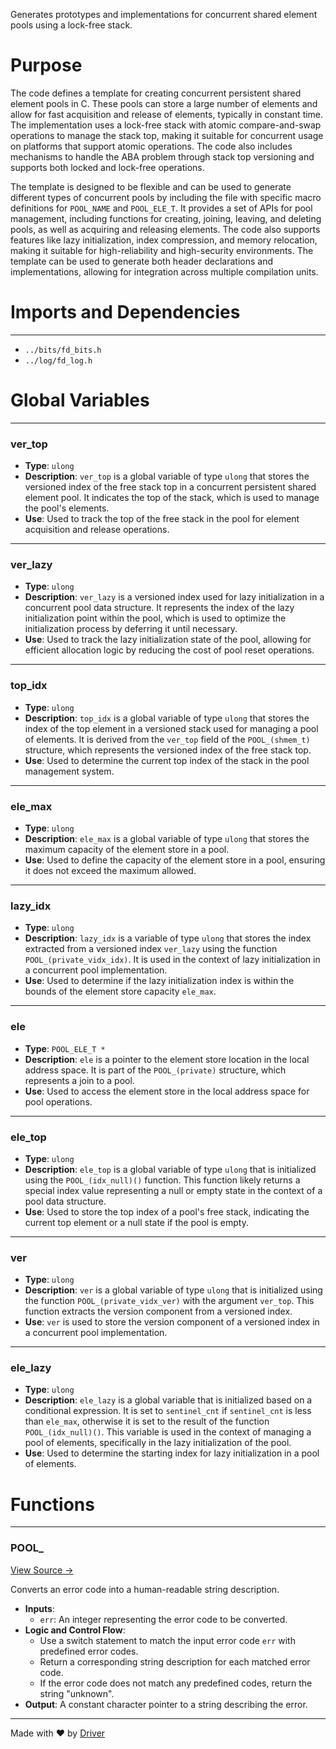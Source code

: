 <!--------------------------------------------------------------------------------->
<!-- IMPORTANT: This file is auto-generated by Driver (https://driver.ai). -------->
<!-- Manual edits may be overwritten on future commits. --------------------------->
<!--------------------------------------------------------------------------------->

Generates prototypes and implementations for concurrent shared element pools using a lock-free stack.

# Purpose
The code defines a template for creating concurrent persistent shared element pools in C. These pools can store a large number of elements and allow for fast acquisition and release of elements, typically in constant time. The implementation uses a lock-free stack with atomic compare-and-swap operations to manage the stack top, making it suitable for concurrent usage on platforms that support atomic operations. The code also includes mechanisms to handle the ABA problem through stack top versioning and supports both locked and lock-free operations.

The template is designed to be flexible and can be used to generate different types of concurrent pools by including the file with specific macro definitions for `POOL_NAME` and `POOL_ELE_T`. It provides a set of APIs for pool management, including functions for creating, joining, leaving, and deleting pools, as well as acquiring and releasing elements. The code also supports features like lazy initialization, index compression, and memory relocation, making it suitable for high-reliability and high-security environments. The template can be used to generate both header declarations and implementations, allowing for integration across multiple compilation units.
# Imports and Dependencies

---
- `../bits/fd_bits.h`
- `../log/fd_log.h`


# Global Variables

---
### ver\_top
- **Type**: `ulong`
- **Description**: `ver_top` is a global variable of type `ulong` that stores the versioned index of the free stack top in a concurrent persistent shared element pool. It indicates the top of the stack, which is used to manage the pool's elements.
- **Use**: Used to track the top of the free stack in the pool for element acquisition and release operations.


---
### ver\_lazy
- **Type**: `ulong`
- **Description**: `ver_lazy` is a versioned index used for lazy initialization in a concurrent pool data structure. It represents the index of the lazy initialization point within the pool, which is used to optimize the initialization process by deferring it until necessary.
- **Use**: Used to track the lazy initialization state of the pool, allowing for efficient allocation logic by reducing the cost of pool reset operations.


---
### top\_idx
- **Type**: `ulong`
- **Description**: `top_idx` is a global variable of type `ulong` that stores the index of the top element in a versioned stack used for managing a pool of elements. It is derived from the `ver_top` field of the `POOL_(shmem_t)` structure, which represents the versioned index of the free stack top.
- **Use**: Used to determine the current top index of the stack in the pool management system.


---
### ele\_max
- **Type**: `ulong`
- **Description**: `ele_max` is a global variable of type `ulong` that stores the maximum capacity of the element store in a pool.
- **Use**: Used to define the capacity of the element store in a pool, ensuring it does not exceed the maximum allowed.


---
### lazy\_idx
- **Type**: `ulong`
- **Description**: `lazy_idx` is a variable of type `ulong` that stores the index extracted from a versioned index `ver_lazy` using the function `POOL_(private_vidx_idx)`. It is used in the context of lazy initialization in a concurrent pool implementation.
- **Use**: Used to determine if the lazy initialization index is within the bounds of the element store capacity `ele_max`.


---
### ele
- **Type**: `POOL_ELE_T *`
- **Description**: `ele` is a pointer to the element store location in the local address space. It is part of the `POOL_(private)` structure, which represents a join to a pool.
- **Use**: Used to access the element store in the local address space for pool operations.


---
### ele\_top
- **Type**: `ulong`
- **Description**: `ele_top` is a global variable of type `ulong` that is initialized using the `POOL_(idx_null)()` function. This function likely returns a special index value representing a null or empty state in the context of a pool data structure.
- **Use**: Used to store the top index of a pool's free stack, indicating the current top element or a null state if the pool is empty.


---
### ver
- **Type**: `ulong`
- **Description**: `ver` is a global variable of type `ulong` that is initialized using the function `POOL_(private_vidx_ver)` with the argument `ver_top`. This function extracts the version component from a versioned index.
- **Use**: `ver` is used to store the version component of a versioned index in a concurrent pool implementation.


---
### ele\_lazy
- **Type**: `ulong`
- **Description**: `ele_lazy` is a global variable that is initialized based on a conditional expression. It is set to `sentinel_cnt` if `sentinel_cnt` is less than `ele_max`, otherwise it is set to the result of the function `POOL_(idx_null)()`. This variable is used in the context of managing a pool of elements, specifically in the lazy initialization of the pool.
- **Use**: Used to determine the starting index for lazy initialization in a pool of elements.


# Functions

---
### POOL\_<!-- {{#callable:POOL_}} -->
[View Source →](<../../../../../src/util/tmpl/fd_pool_para.c#L1051>)

Converts an error code into a human-readable string description.
- **Inputs**:
    - `err`: An integer representing the error code to be converted.
- **Logic and Control Flow**:
    - Use a switch statement to match the input error code `err` with predefined error codes.
    - Return a corresponding string description for each matched error code.
    - If the error code does not match any predefined codes, return the string "unknown".
- **Output**: A constant character pointer to a string describing the error.



---
Made with ❤️ by [Driver](https://www.driver.ai/)